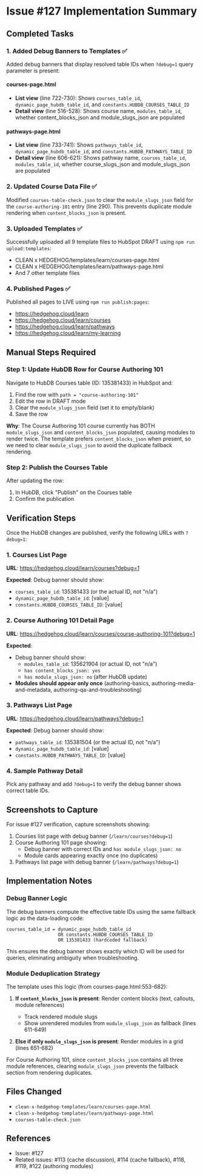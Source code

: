 # Issue #127 Implementation Summary

## Completed Tasks

### 1. Added Debug Banners to Templates ✅

Added debug banners that display resolved table IDs when `?debug=1` query parameter is present:

#### courses-page.html
- **List view** (line 722-730): Shows `courses_table_id`, `dynamic_page_hubdb_table_id`, and `constants.HUBDB_COURSES_TABLE_ID`
- **Detail view** (line 516-528): Shows course name, `modules_table_id`, whether content_blocks_json and module_slugs_json are populated

#### pathways-page.html
- **List view** (line 733-741): Shows `pathways_table_id`, `dynamic_page_hubdb_table_id`, and `constants.HUBDB_PATHWAYS_TABLE_ID`
- **Detail view** (line 606-621): Shows pathway name, `courses_table_id`, `modules_table_id`, whether course_slugs_json and module_slugs_json are populated

### 2. Updated Course Data File ✅

Modified `courses-table-check.json` to clear the `module_slugs_json` field for the `course-authoring-101` entry (line 290). This prevents duplicate module rendering when `content_blocks_json` is present.

### 3. Uploaded Templates ✅

Successfully uploaded all 9 template files to HubSpot DRAFT using `npm run upload:templates`:
- CLEAN x HEDGEHOG/templates/learn/courses-page.html
- CLEAN x HEDGEHOG/templates/learn/pathways-page.html
- And 7 other template files

### 4. Published Pages ✅

Published all pages to LIVE using `npm run publish:pages`:
- https://hedgehog.cloud/learn
- https://hedgehog.cloud/learn/courses
- https://hedgehog.cloud/learn/pathways
- https://hedgehog.cloud/learn/my-learning

## Manual Steps Required

### Step 1: Update HubDB Row for Course Authoring 101

Navigate to HubDB Courses table (ID: 135381433) in HubSpot and:

1. Find the row with `path = "course-authoring-101"`
2. Edit the row in DRAFT mode
3. Clear the `module_slugs_json` field (set it to empty/blank)
4. Save the row

**Why**: The Course Authoring 101 course currently has BOTH `module_slugs_json` and `content_blocks_json` populated, causing modules to render twice. The template prefers `content_blocks_json` when present, so we need to clear `module_slugs_json` to avoid the duplicate fallback rendering.

### Step 2: Publish the Courses Table

After updating the row:
1. In HubDB, click "Publish" on the Courses table
2. Confirm the publication

## Verification Steps

Once the HubDB changes are published, verify the following URLs with `?debug=1`:

### 1. Courses List Page
**URL**: https://hedgehog.cloud/learn/courses?debug=1

**Expected**: Debug banner should show:
- `courses_table_id`: 135381433 (or the actual ID, not "n/a")
- `dynamic_page_hubdb_table_id`: [value]
- `constants.HUBDB_COURSES_TABLE_ID`: [value]

### 2. Course Authoring 101 Detail Page
**URL**: https://hedgehog.cloud/learn/courses/course-authoring-101?debug=1

**Expected**:
- Debug banner should show:
  - `modules_table_id`: 135621904 (or actual ID, not "n/a")
  - `has content_blocks_json: yes`
  - `has module_slugs_json: no` (after HubDB update)
- **Modules should appear only once** (authoring-basics, authoring-media-and-metadata, authoring-qa-and-troubleshooting)

### 3. Pathways List Page
**URL**: https://hedgehog.cloud/learn/pathways?debug=1

**Expected**: Debug banner should show:
- `pathways_table_id`: 135381504 (or the actual ID, not "n/a")
- `dynamic_page_hubdb_table_id`: [value]
- `constants.HUBDB_PATHWAYS_TABLE_ID`: [value]

### 4. Sample Pathway Detail
Pick any pathway and add `?debug=1` to verify the debug banner shows correct table IDs.

## Screenshots to Capture

For issue #127 verification, capture screenshots showing:

1. Courses list page with debug banner (`/learn/courses?debug=1`)
2. Course Authoring 101 page showing:
   - Debug banner with correct IDs and `has module_slugs_json: no`
   - Module cards appearing exactly once (no duplicates)
3. Pathways list page with debug banner (`/learn/pathways?debug=1`)

## Implementation Notes

### Debug Banner Logic

The debug banners compute the effective table IDs using the same fallback logic as the data-loading code:

```
courses_table_id = dynamic_page_hubdb_table_id
                   OR constants.HUBDB_COURSES_TABLE_ID
                   OR 135381433 (hardcoded fallback)
```

This ensures the debug banner shows exactly which ID will be used for queries, eliminating ambiguity when troubleshooting.

### Module Deduplication Strategy

The template uses this logic (from courses-page.html:553-682):

1. **If `content_blocks_json` is present**: Render content blocks (text, callouts, module references)
   - Track rendered module slugs
   - Show unrendered modules from `module_slugs_json` as fallback (lines 611-649)

2. **Else if only `module_slugs_json` is present**: Render modules in a grid (lines 651-682)

For Course Authoring 101, since `content_blocks_json` contains all three module references, clearing `module_slugs_json` prevents the fallback section from rendering duplicates.

## Files Changed

- `clean-x-hedgehog-templates/learn/courses-page.html`
- `clean-x-hedgehog-templates/learn/pathways-page.html`
- `courses-table-check.json`

## References

- Issue: #127
- Related issues: #113 (cache discussion), #114 (cache fallback), #118, #119, #122 (authoring modules)
